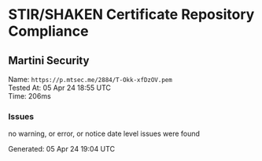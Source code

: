 # STIR/SHAKEN Certificate Repository Compliance

## Martini Security

Name: `https://p.mtsec.me/2884/T-Okk-xfDzOV.pem`\
Tested At: 05 Apr 24 18:55 UTC\
Time: 206ms

### Issues

no warning, or error, or notice date level issues were found

Generated: 05 Apr 24 19:04 UTC